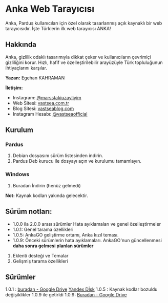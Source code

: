 # Anka Web Tarayıcısı

Anka, Pardus kullanıcıları için özel olarak tasarlanmış açık kaynaklı bir web tarayıcısıdır. İşte Türklerin ilk web tarayıcısı ANKA!

## Hakkında

Anka, gizlilik odaklı tasarımıyla dikkat çeker ve kullanıcıların çevrimiçi gizliliğini korur. Hızlı, hafif ve özelleştirilebilir arayüzüyle Türk topluluğunun ihtiyaçlarını karşılar.

**Yazan:** Egehan KAHRAMAN

**İletişim:** 
- Instagram: [@marsstakiuzayliyim](https://www.instagram.com/marsstakiuzayliyim/)
- Web Sitesi: [vastsea.com.tr](https://vastsea.com.tr)
- Blog Sitesi: [vastseablog.com](https://vastseablog.com)
- Instagram Hesabı: [@vastseaofficial](https://www.instagram.com/vastseaofficial/)

## Kurulum
### Pardus
1. Debian dosyasını sürüm listesinden indirin.
2. Pardus Deb kurucu ile dosyayı açın ve kurulumu tamamlayın.
### Windows
1. Buradan İndirin (henüz gelmedi)

**Not:** Kaynak kodları yakında gelecektir.

## Sürüm notları:
- 1.0.0 ila 2.0.0 arası sürümler Hata ayıklamaları ve genel özelleştirmeler
- 1.0.1: Genel tarama özellikleri
- 1.0.5: AnkaGO geliştirme ortamı, Anka kızıl teması.
- 1.0.9: Önceki sürümlerin hata ayıklamaları. AnkaGO'nun güncellenmesi
**daha sonra gelmesi planlan sürümler**
1. Eklenti desteği ve Temalar
2. Gelişmiş tarama özellikleri

## Sürümler
 1.0.1 : [buradan - Google Drive](https://drive.google.com/file/d/1fh1Mk9E17GOdE3dMvNICU-XK5NORnegn/view?usp=sharing) [Yandex Dİsk](https://disk.yandex.com.tr/d/WziS0kAY7WSVhw) 
 1.0.5 : Kaynak kodlar bozuldu değişiklikler 1.0.9 ile getirldi
 1.0.9: [Buradan - Google Drive](https://drive.google.com/file/d/1L0WX_3ZGbT7xj4HOEipsztoD27-pTtsE/view?usp=drive_link)
